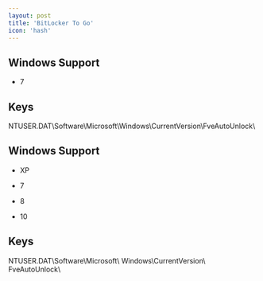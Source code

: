 ```yaml
---
layout: post
title: 'BitLocker To Go'
icon: 'hash'
---
```


## Windows Support

- 7



## Keys

NTUSER.DAT\Software\Microsoft\Windows\CurrentVersion\FveAutoUnlock\



## Windows Support

- XP

- 7

- 8

- 10



## Keys

NTUSER.DAT\Software\Microsoft\ Windows\CurrentVersion\ FveAutoUnlock\

